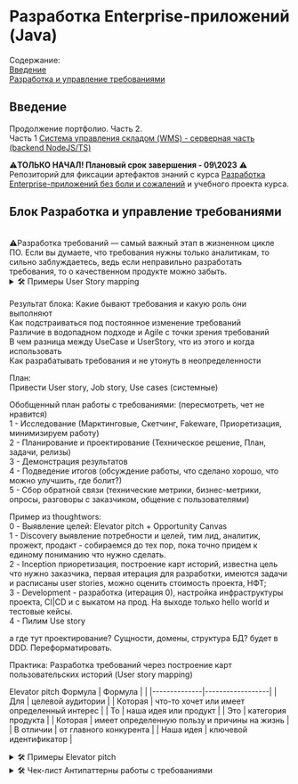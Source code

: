 # Разработка Enterprise-приложений (Java)


Содержание:  
[Введение](#введение)  
[Разработка и управление требованиями](#блок-разработка-и-управление-требованиями)

## Введение
Продолжение портфолио. Часть 2.  
Часть 1 [Система управления складом (WMS) - серверная часть (backend NodeJS/TS)](https://github.com/PortnovAlex80/node_js_pro#readme)

⚠️**ТОЛЬКО НАЧАЛ! Плановый срок завершения - 09\2023** ⚠️  
Репозиторий для фиксации артефактов знаний с курса [Разработка Enterprise-приложений без боли и сожалений](https://howto.stringconcat.com/enterprise) и учебного проекта курса.


## Блок Разработка и управление требованиями
</br> 
⚠️Разработка требований — самый важный этап в жизненном цикле ПО. Если вы думаете, что требования нужны только аналитикам, то сильно заблуждаетесь, ведь если неправильно разработать требования, то о качественном продукте можно забыть.
</br> 
<details>
<summary> &#128736; Примеры User Story mapping </summary>
https://youtu.be/vy_60LFvRNA Требования в Agile: живой User Story Mapping  
https://youtu.be/qUTV5m7zk9Q User Story Mapping: вопросы и ответы по технике постановки задач
</details>
</br>   
Результат блока:  
Какие бывают требования и какую роль они выполняют</br>
Как подстраиваться под постоянное изменение требований</br>
Различие в водопадном подходе и Agile с точки зрения требований</br>
В чем разница между UseCase и UserStory, что из этого и когда использовать</br>
Как разрабатывать требования и не утонуть в неопределенности</br>

План:</br>
Привести User story, Job story, Use cases (системные)</br>

Обобщенный план работы с требованиями: (пересмотреть, чет не нравится)</br>
1 - Исследование (Марктинговые, Скетчинг, Fakeware, Приоретизация, минимизируем работу)</br>
2 - Планирование и проектирование (Техническое решение, План, задачи, релизы)</br>
3 - Демонстрация результатов</br>
4 - Подведение итогов (обсуждение работы, что сделано хорошо, что можно улучшить, где болит?)</br>
5 - Сбор обратной связи (технические метрики, бизнес-метрики, опросы, разговоры с заказчиком, общение с пользователями)</br>

Пример из thoughtwors:</br>
0 - Выявление целей: Elevator pitch + Opportunity Canvas</br>
1 - Discovery выявление потребности и целей, тим лид, аналитик, прожект, продакт - собираемся до тех пор, пока точно придем к единому пониманию что нужно сделать. </br>
2 - Inception приоретизация, построение карт историй, известна цель что нужно заказчика, первая итерация для разработки, имеются задачи и расписаны user stories, можно оценить стоимость проекта, НФТ;</br>
3 - Development - разработка (итерация 0), настройка инфраструктуры проекта, CI|CD и с выкатом на прод. На выходе только hello world и тестовые кейсы.</br>
4 - Пилим Use story</br>

а где тут проектирование? Сущности, домены, структура БД? будет в DDD. Переформатировать.

Практика: Разработка требований через построение карт пользовательских историй (User story mapping)

Elevator pitch
Формула 
| Формула         |                  |
|--------------|------------------|
| Для          |         целевой аудитории         |
| Которая      |         что-то хочет или имеет определенный интерес         |
| То           |         наша идея или продукт         |
| Это          |      категория продукта            |
| Которая      |             имеет определенную пользу и причины на жизнь     |
| В отличии    |          от главного конкурента        |
| Наша идея    |       ключевой идентификатор           |

<details>
<summary> &#128736; Примеры Elevator pitch </summary>

Пример 1
| Формула         |                  | |
|--------------|------------------|---|
| Для          |         целевой аудитории         | для всех жителей Сингапура|
| Которая      |         что-то хочет или имеет определенный интерес         |планируют свадьбу, или расторжение брака (или хотят помешать браку), а также работников ЗАГСа|
| То           |         наша идея или продукт         | новый портал для операций с браками|
| Это          |      категория продукта            | |
| Которая      |             имеет определенную пользу и причины на жизнь     |станет единой точкой общения с государством|
| Которая      |             имеет определенную пользу и причины на жизнь     |снимает боловную боль с молодеженов|
| В отличии    |          от главного конкурента        |текущего портала, который вызывает гнев пользователей, </br> будет способствовать проведению торжества или расторжению брака, используя всю мощь новых каналов коммуникации и прочее |
| Наша идея    |       ключевой идентификатор           | |

Пример 2
| Формула         |                  | |
|--------------|------------------|---|
| Для          |         целевой аудитории         | бизнес-пользователей (менеджеров)|
| Которая      |         что-то хочет или имеет определенный интерес         |нужно быть продуктивным и в офисе и в поездках|
| То           |         наша идея или продукт         | Microsoft Surface|
| Это          |      категория продукта            | будет планшетом-трансформером |
| Которая      |             имеет определенную пользу и причины на жизнь     |легко носить и позволит быть таким же продуктивным, как и с компьютером|
| В отличии    |          от главного конкурента        | от ноутбуков, будет служить легче и удобнее в поездках |
| Наша идея    |       ключевой идентификатор           | |
</details>

<details>
<summary> &#128736; Чек-лист Антипаттерны работы с требованиями </summary>

| Антипаттерны         |                  |
|--------------|------------------|
|    анемичный аналитик       |         аналитик указывает разработке реализацию        | 
|    прямой доступ      |        заказчик имеет непосредственный доступ к команде  разработки         | 
|    All inclusive       |        подписываемся под всеми требованиями без анализа         |
|    свободный художник       |         разработчик меняет требования на свое усмотрения без обсуждения         | 
|    фича-задача      |        задача как "фича", нет трассировки к бизнес-требованиями и не пройдена по процессам         | 

</details>





